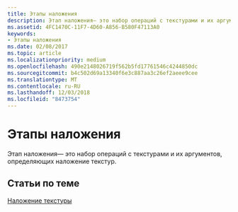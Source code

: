 ```yaml
---
title: Этапы наложения
description: Этап наложения— это набор операций с текстурами и их аргументов, определяющих наложение текстур.
ms.assetid: 4FC1470C-11F7-4D60-A856-B580F47113A0
keywords:
- Этапы наложения
ms.date: 02/08/2017
ms.topic: article
ms.localizationpriority: medium
ms.openlocfilehash: 490e2148026719f562b5fd17761546c4244850dc
ms.sourcegitcommit: b4c502d69a13340f6e3c887aa3c26ef2aeee9cee
ms.translationtype: MT
ms.contentlocale: ru-RU
ms.lasthandoff: 12/03/2018
ms.locfileid: "8473754"
---
```

# <a name="blending-stages"></a>Этапы наложения


Этап наложения— это набор операций с текстурами и их аргументов, определяющих наложение текстур.

## <a name="span-idrelated-topicsspanrelated-topics"></a><span id="related-topics"></span>Статьи по теме


[Наложение текстуры](texture-blending.md)

 

 




